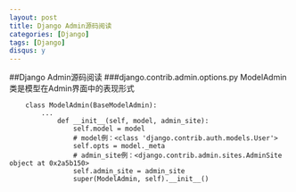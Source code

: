 ```yaml
---
layout: post
title: Django Admin源码阅读
categories: [Django]
tags: [Django]
disqus: y
---
```


##Django Admin源码阅读
###django.contrib.admin.options.py
ModelAdmin类是模型在Admin界面中的表现形式

		class ModelAdmin(BaseModelAdmin):
			...
			    def __init__(self, model, admin_site):
        			self.model = model
					# model例：<class 'django.contrib.auth.models.User'>
        			self.opts = model._meta
					# admin_site例：<django.contrib.admin.sites.AdminSite object at 0x2a5b150>
        			self.admin_site = admin_site 
        			super(ModelAdmin, self).__init__()

